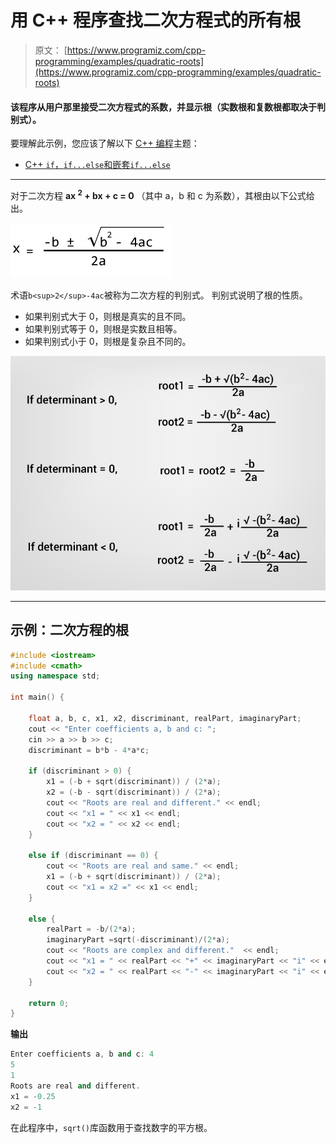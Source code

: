 # 用 C++ 程序查找二次方程式的所有根

> 原文： [https://www.programiz.com/cpp-programming/examples/quadratic-roots](https://www.programiz.com/cpp-programming/examples/quadratic-roots)

#### 该程序从用户那里接受二次方程式的系数，并显示根（实数根和复数根都取决于判别式）。

要理解此示例，您应该了解以下 [C++ 编程](/cpp-programming "C++ tutorial")主题：

*   [C++ `if`，`if...else`和嵌套`if...else`](/cpp-programming/if-else)

* * *

对于二次方程 **ax <sup>2</sup> + bx + c = 0** （其中 a，b 和 c 为系数），其根由以下公式给出。

![Formula to find root of an quadratic equation](img/2e1cc829c72bbc0e9eacfa81797728d3.png)

术语`b<sup>2</sup>-4ac`被称为二次方程的判别式。 判别式说明了根的性质。

*   如果判别式大于 0，则根是真实的且不同。
*   如果判别式等于 0，则根是实数且相等。
*   如果判别式小于 0，则根是复杂且不同的。

![Calculation of roots of a quadratic equation](img/10f852e1e69da45e4611d83b0b9dbe2d.png)

* * *

## 示例：二次方程的根

```cpp
#include <iostream>
#include <cmath>
using namespace std;

int main() {

    float a, b, c, x1, x2, discriminant, realPart, imaginaryPart;
    cout << "Enter coefficients a, b and c: ";
    cin >> a >> b >> c;
    discriminant = b*b - 4*a*c;

    if (discriminant > 0) {
        x1 = (-b + sqrt(discriminant)) / (2*a);
        x2 = (-b - sqrt(discriminant)) / (2*a);
        cout << "Roots are real and different." << endl;
        cout << "x1 = " << x1 << endl;
        cout << "x2 = " << x2 << endl;
    }

    else if (discriminant == 0) {
        cout << "Roots are real and same." << endl;
        x1 = (-b + sqrt(discriminant)) / (2*a);
        cout << "x1 = x2 =" << x1 << endl;
    }

    else {
        realPart = -b/(2*a);
        imaginaryPart =sqrt(-discriminant)/(2*a);
        cout << "Roots are complex and different."  << endl;
        cout << "x1 = " << realPart << "+" << imaginaryPart << "i" << endl;
        cout << "x2 = " << realPart << "-" << imaginaryPart << "i" << endl;
    }

    return 0;
}
```

**输出**

```cpp
Enter coefficients a, b and c: 4
5
1
Roots are real and different.
x1 = -0.25
x2 = -1 
```

在此程序中，`sqrt()`库函数用于查找数字的平方根。